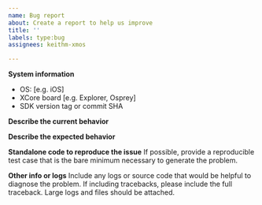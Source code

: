 ```yaml
---
name: Bug report
about: Create a report to help us improve
title: ''
labels: type:bug
assignees: keithm-xmos

---
```


**System information**
 - OS: [e.g. iOS]
 - XCore board [e.g. Explorer, Osprey]
 - SDK version tag or commit SHA

**Describe the current behavior**

**Describe the expected behavior**

**Standalone code to reproduce the issue**
If possible, provide a reproducible test case that is the bare minimum necessary to generate
the problem.

**Other info or logs** 
Include any logs or source code that would be helpful to diagnose the problem. If including tracebacks, please include the full traceback. Large logs and files should be attached.
